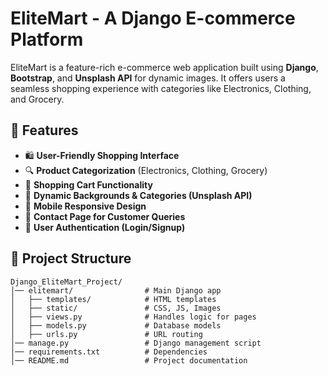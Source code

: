 # EliteMart - A Django E-commerce Platform

EliteMart is a feature-rich e-commerce web application built using **Django**, **Bootstrap**, and **Unsplash API** for dynamic images. It offers users a seamless shopping experience with categories like Electronics, Clothing, and Grocery.

## 🚀 Features
- 🛍️ **User-Friendly Shopping Interface**
- 🔍 **Product Categorization** (Electronics, Clothing, Grocery)
- 🛒 **Shopping Cart Functionality**
- 🔄 **Dynamic Backgrounds & Categories (Unsplash API)**
- 📱 **Mobile Responsive Design**
- 📩 **Contact Page for Customer Queries**
- 🔐 **User Authentication (Login/Signup)**

## 📂 Project Structure
```
Django_EliteMart_Project/
│── elitemart/                # Main Django app
│   ├── templates/            # HTML templates
│   ├── static/               # CSS, JS, Images
│   ├── views.py              # Handles logic for pages
│   ├── models.py             # Database models
│   ├── urls.py               # URL routing
│── manage.py                 # Django management script
│── requirements.txt          # Dependencies
│── README.md                 # Project documentation
```

